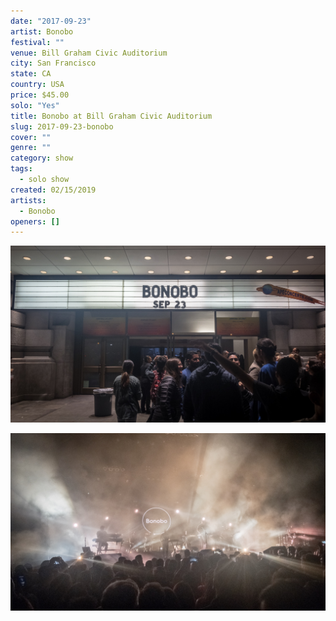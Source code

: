 ```yaml
---
date: "2017-09-23"
artist: Bonobo
festival: ""
venue: Bill Graham Civic Auditorium
city: San Francisco
state: CA
country: USA
price: $45.00
solo: "Yes"
title: Bonobo at Bill Graham Civic Auditorium
slug: 2017-09-23-bonobo
cover: ""
genre: ""
category: show
tags:
  - solo show
created: 02/15/2019
artists:
  - Bonobo
openers: []
---
```


![Bonobo showtime](venue_sign.jpg)

![live band](bonobo_live_band.jpg)
